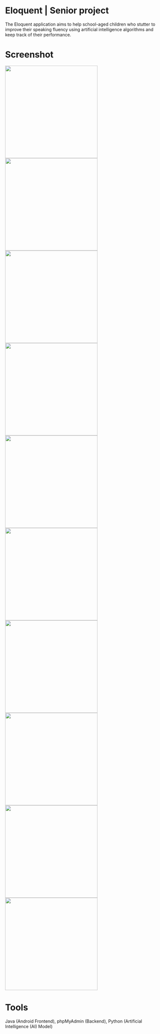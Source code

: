 # Eloquent | Senior project
The Eloquent application aims to help school-aged children who stutter to improve their speaking fluency using artificial intelligence algorithms and keep track of their performance.

# Screenshot
<img src="https://github.com/shoroogalsubhi/brmjha-projects-screenshots/blob/main/Eloquent/screenshots/1.png" width="300"> 
<img src="https://github.com/shoroogalsubhi/brmjha-projects-screenshots/blob/main/Eloquent/screenshots/2.png" width="300"> 
<img src="https://github.com/shoroogalsubhi/brmjha-projects-screenshots/blob/main/Eloquent/screenshots/3.png" width="300"> 
<img src="https://github.com/shoroogalsubhi/brmjha-projects-screenshots/blob/main/Eloquent/screenshots/4.png" width="300"> 
<img src="https://github.com/shoroogalsubhi/brmjha-projects-screenshots/blob/main/Eloquent/screenshots/5.png" width="300"> 
<img src="https://github.com/shoroogalsubhi/brmjha-projects-screenshots/blob/main/Eloquent/screenshots/6.png" width="300"> 
<img src="https://github.com/shoroogalsubhi/brmjha-projects-screenshots/blob/main/Eloquent/screenshots/7.png" width="300"> 
<img src="https://github.com/shoroogalsubhi/brmjha-projects-screenshots/blob/main/Eloquent/screenshots/8.png" width="300"> 
<img src="https://github.com/shoroogalsubhi/brmjha-projects-screenshots/blob/main/Eloquent/screenshots/9.png" width="300"> 
<img src="https://github.com/shoroogalsubhi/brmjha-projects-screenshots/blob/main/Eloquent/screenshots/10.png" width="300"> 

# Tools
Java (Android Frontend), phpMyAdmin (Backend), Python (Artificial Intelligence (AI) Model)

